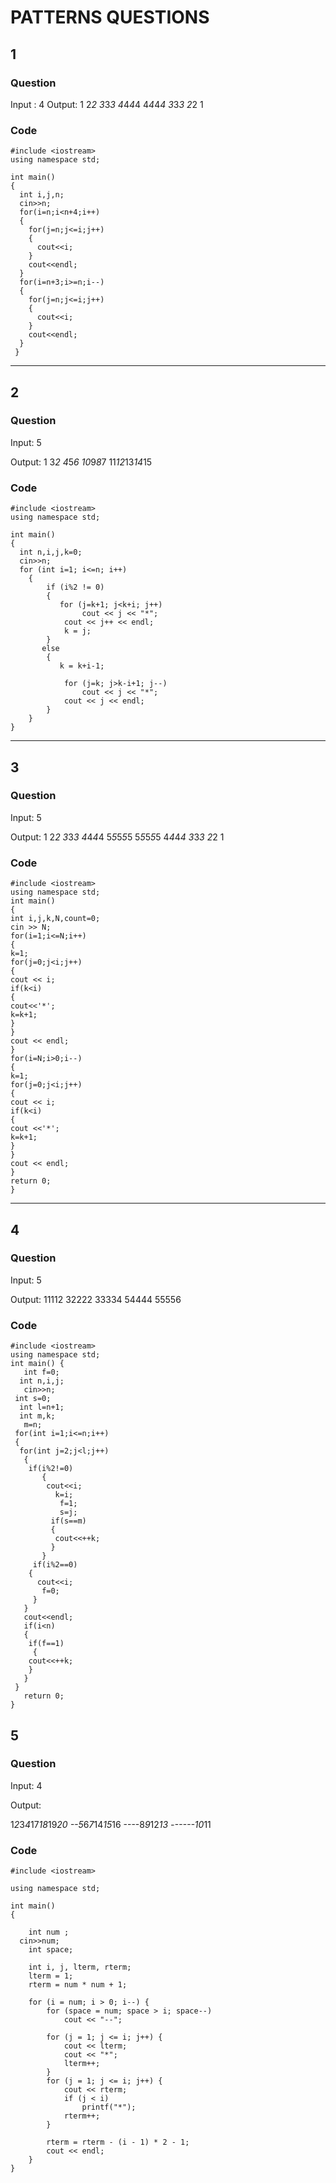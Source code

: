 # PATTERNS QUESTIONS


## 1
### Question
Input :
4
Output:
1
2*2
3*3*3
4*4*4*4
4*4*4*4
3*3*3
2*2
1

### Code

```
#include <iostream>
using namespace std;

int main() 
{
  int i,j,n;
  cin>>n;
  for(i=n;i<n+4;i++)
  {
    for(j=n;j<=i;j++)
    {
      cout<<i;
    }
    cout<<endl;
  }
  for(i=n+3;i>=n;i--)
  {
    for(j=n;j<=i;j++)
    {
      cout<<i;
    }
    cout<<endl;
  }
 }
```
<hr>

## 2
### Question
Input:
5

Output:
1
3*2
4*5*6
10*9*8*7
11*12*13*14*15



### Code

```
#include <iostream>
using namespace std;

int main() 
{
  int n,i,j,k=0;
  cin>>n;
  for (int i=1; i<=n; i++)
    {
        if (i%2 != 0)
        {
           for (j=k+1; j<k+i; j++)
                cout << j << "*";
            cout << j++ << endl;
            k = j;    
        }
       else
        {
           k = k+i-1;
             
            for (j=k; j>k-i+1; j--)
                cout << j << "*";
            cout << j << endl;    
        }
    }
}
```
<hr>

## 3
### Question
Input:
5

Output:
1 
2*2 
3*3*3 
4*4*4*4 
5*5*5*5*5 
5*5*5*5*5 
4*4*4*4 
3*3*3 
2*2 
1

### Code
```
#include <iostream>
using namespace std;
int main()
{
int i,j,k,N,count=0;
cin >> N;
for(i=1;i<=N;i++)
{
k=1;
for(j=0;j<i;j++)
{
cout << i;
if(k<i)
{
cout<<'*';
k=k+1;
}
}
cout << endl;
}
for(i=N;i>0;i--)
{
k=1;
for(j=0;j<i;j++)
{
cout << i;
if(k<i)
{
cout <<'*';
k=k+1;
}
}
cout << endl;
}
return 0;
}
```
<hr>

## 4
### Question
Input:
5

Output:
11112
32222
33334
54444
55556


### Code 
```
#include <iostream>
using namespace std;
int main() {
   int f=0;
  int n,i,j;
   cin>>n;
 int s=0;
  int l=n+1;
  int m,k;
   m=n;
 for(int i=1;i<=n;i++)
 {
  for(int j=2;j<l;j++)
   {
    if(i%2!=0)
       {
        cout<<i;
          k=i;
           f=1;
           s=j;
         if(s==m)
         {
          cout<<++k;
         }
       }
     if(i%2==0)
    {
      cout<<i;
       f=0;
     }
   }
   cout<<endl;
   if(i<n)
   {
    if(f==1)
     {
    cout<<++k;
    }
   }
 }
   return 0;
}
```

## 5
### Question
Input:
4

Output:

1*2*3*4*17*18*19*20 
--5*6*7*14*15*16
----8*9*12*13
------10*11

### Code
```
#include <iostream>

using namespace std;

int main()
{

	int num ;
  cin>>num;
	int space;

	int i, j, lterm, rterm;
	lterm = 1;
	rterm = num * num + 1;

	for (i = num; i > 0; i--) {
		for (space = num; space > i; space--)
			cout << "--";

		for (j = 1; j <= i; j++) {
			cout << lterm;
			cout << "*";
			lterm++;
		}
		for (j = 1; j <= i; j++) {
			cout << rterm;
			if (j < i)
				printf("*");
			rterm++;
		}

		rterm = rterm - (i - 1) * 2 - 1;
		cout << endl;
	}
}
```


